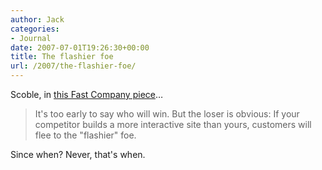 ```yaml
---
author: Jack
categories:
- Journal
date: 2007-07-01T19:26:30+00:00
title: The flashier foe
url: /2007/the-flashier-foe/
---
```


Scoble, in [this Fast Company piece][1]&#8230;

> It's too early to say who will win. But the loser is obvious: If your competitor builds a more interactive site than yours, customers will flee to the "flashier" foe.

Since when? Never, that's when.

 [1]: http://www.fastcompany.com/magazine/117/column-the-scoble-show.html